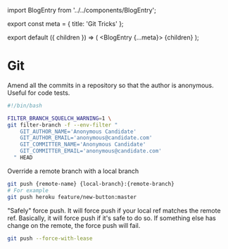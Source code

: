 import BlogEntry from '../../components/BlogEntry';

export const meta = {
  title: 'Git Tricks'
};

export default ({ children }) => (
  <BlogEntry {...meta}> {children} </BlogEntry>
);

# Git

Amend all the commits in a repository so that the author is anonymous. Useful for code tests.
```bash
#!/bin/bash

FILTER_BRANCH_SQUELCH_WARNING=1 \
git filter-branch -f --env-filter "
    GIT_AUTHOR_NAME='Anonymous Candidate'
    GIT_AUTHOR_EMAIL='anonymous@candidate.com'
    GIT_COMMITTER_NAME='Anonymous Candidate'
    GIT_COMMITTER_EMAIL='anonymous@candidate.com'
  " HEAD
```

Override a remote branch with a local branch
```bash
git push {remote-name} {local-branch}:{remote-branch}
# For example
git push heroku feature/new-button:master
```

"Safely" force push. It will force push if your local ref matches the remote ref.
Basically, it will force push if it's safe to do so. If something else has change on the remote,
the force push will fail.

```bash
git push --force-with-lease
```

